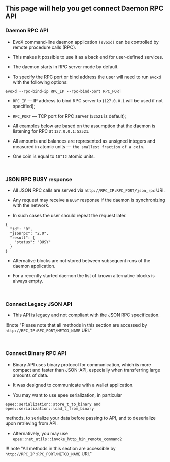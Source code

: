 ## This page will help you get connect Daemon RPC API

### **Daemon RPC API**

* EvoX command-line daemon application `(evoxd)` can be controlled by remote procedure calls (RPC).

* This makes it possible to use it as a back end for user-defined services.

* The daemon starts in RPC server mode by default. 

* To specify the RPC port or bind address the user will need to run `evoxd` with the following options:

```
evoxd --rpc-bind-ip RPC_IP --rpc-bind-port RPC_PORT
```

* `RPC_IP` — IP address to bind RPC server to (`127.0.0.1` will be used if not specified);

* `RPC_PORT` — TCP port for RPC server (`52521` is default);

* All examples below are based on the assumption that the daemon is listening for RPC at `127.0.0.1:52521`.

* All amounts and balances are represented as unsigned integers and measured in atomic units — `the smallest fraction of a coin`.

* One coin is equal to `10^12` atomic units.

<br>

### **JSON RPC BUSY response**

* All JSON RPC calls are served via `http://RPC_IP:RPC_PORT/json_rpc` URI.

* Any request may receive a `BUSY` response if the daemon is synchronizing with the network. 

* In such cases the user should repeat the request later.

```
{
  "id": "0",
  "jsonrpc": "2.0",
  "result": {
    "status": "BUSY"
  }
}
```

* Alternative blocks are not stored between subsequent runs of the daemon application. 

*	For a recently started daemon the list of known alternative blocks is always empty.

<br>

### **Connect Legacy JSON API**

* This API is legacy and not compliant with the JSON RPC specification. 

!!!note "Please note that all methods in this section are accessed by `http://RPC_IP:RPC_PORT/METOD_NAME` URI."

<br>

### **Connect Binary RPC API**

* Binary API uses binary protocol for communication, which is more compact and faster than JSON-API, especially when transferring large amounts of data. 

* It was designed to communicate with a wallet application.

* You may want to use epee serialization, in particular

`epee::serialization::store_t_to_binary and epee::serialization::load_t_from_binary` 

methods, to serialize your data before passing to API, and to deserialize upon retrieving from API. 

* Alternatively, you may use `epee::net_utils::invoke_http_bin_remote_command2`

!!! note "All methods in this section are accessible by `http://RPC_IP:RPC_PORT/METOD_NAME` URI."
